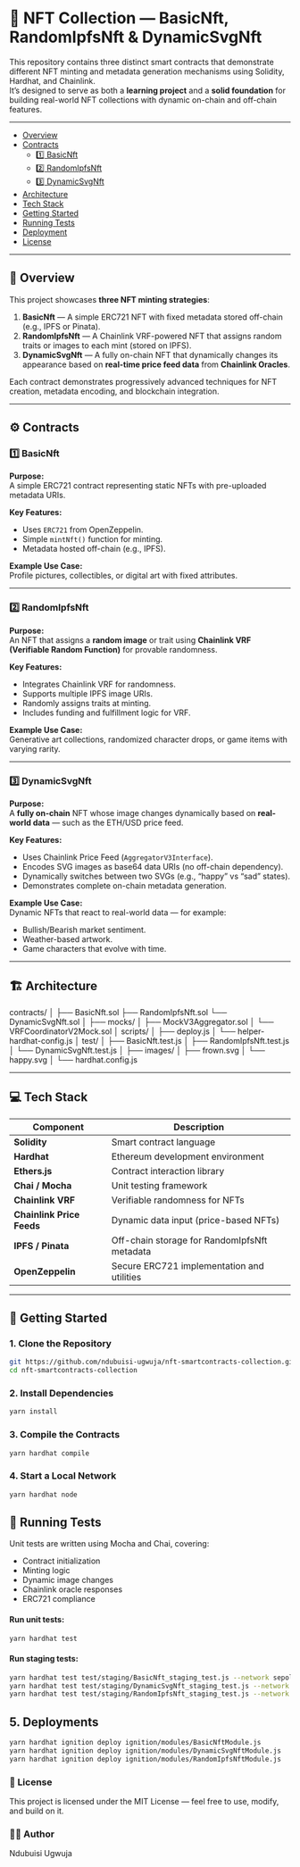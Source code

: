 # 🧬 NFT Collection — BasicNft, RandomIpfsNft & DynamicSvgNft

This repository contains three distinct smart contracts that demonstrate different NFT minting and metadata generation mechanisms using Solidity, Hardhat, and Chainlink.  
It’s designed to serve as both a **learning project** and a **solid foundation** for building real-world NFT collections with dynamic on-chain and off-chain features.

---

- [Overview](#overview)
- [Contracts](#contracts)
    - [1️⃣ BasicNft](#1️⃣-basicnft)
    - [2️⃣ RandomIpfsNft](#2️⃣-randomipfsnft)
    - [3️⃣ DynamicSvgNft](#3️⃣-dynamicsvgnft)
- [Architecture](#architecture)
- [Tech Stack](#tech-stack)
- [Getting Started](#getting-started)
- [Running Tests](#running-tests)
- [Deployment](#deployment)
- [License](#license)

---

## 🧩 Overview

This project showcases **three NFT minting strategies**:

1. **BasicNft** — A simple ERC721 NFT with fixed metadata stored off-chain (e.g., IPFS or Pinata).
2. **RandomIpfsNft** — A Chainlink VRF-powered NFT that assigns random traits or images to each mint (stored on IPFS).
3. **DynamicSvgNft** — A fully on-chain NFT that dynamically changes its appearance based on **real-time price feed data** from **Chainlink Oracles**.

Each contract demonstrates progressively advanced techniques for NFT creation, metadata encoding, and blockchain integration.

---

## ⚙️ Contracts

### 1️⃣ BasicNft

**Purpose:**  
A simple ERC721 contract representing static NFTs with pre-uploaded metadata URIs.

**Key Features:**

- Uses `ERC721` from OpenZeppelin.
- Simple `mintNft()` function for minting.
- Metadata hosted off-chain (e.g., IPFS).

**Example Use Case:**  
Profile pictures, collectibles, or digital art with fixed attributes.

---

### 2️⃣ RandomIpfsNft

**Purpose:**  
An NFT that assigns a **random image** or trait using **Chainlink VRF (Verifiable Random Function)** for provable randomness.

**Key Features:**

- Integrates Chainlink VRF for randomness.
- Supports multiple IPFS image URIs.
- Randomly assigns traits at minting.
- Includes funding and fulfillment logic for VRF.

**Example Use Case:**  
Generative art collections, randomized character drops, or game items with varying rarity.

---

### 3️⃣ DynamicSvgNft

**Purpose:**  
A **fully on-chain** NFT whose image changes dynamically based on **real-world data** — such as the ETH/USD price feed.

**Key Features:**

- Uses Chainlink Price Feed (`AggregatorV3Interface`).
- Encodes SVG images as base64 data URIs (no off-chain dependency).
- Dynamically switches between two SVGs (e.g., “happy” vs “sad” states).
- Demonstrates complete on-chain metadata generation.

**Example Use Case:**  
Dynamic NFTs that react to real-world data — for example:

- Bullish/Bearish market sentiment.
- Weather-based artwork.
- Game characters that evolve with time.

---

## 🏗️ Architecture

contracts/
│
├── BasicNft.sol
├── RandomIpfsNft.sol
└── DynamicSvgNft.sol
│
├── mocks/
│ ├── MockV3Aggregator.sol
│ └── VRFCoordinatorV2Mock.sol
│
scripts/
│ ├── deploy.js
│ └── helper-hardhat-config.js
│
test/
│ ├── BasicNft.test.js
│ ├── RandomIpfsNft.test.js
│ └── DynamicSvgNft.test.js
│
├── images/
│ ├── frown.svg
│ └── happy.svg
│
└── hardhat.config.js

---

## 💻 Tech Stack

| Component                 | Description                                  |
| ------------------------- | -------------------------------------------- |
| **Solidity**              | Smart contract language                      |
| **Hardhat**               | Ethereum development environment             |
| **Ethers.js**             | Contract interaction library                 |
| **Chai / Mocha**          | Unit testing framework                       |
| **Chainlink VRF**         | Verifiable randomness for NFTs               |
| **Chainlink Price Feeds** | Dynamic data input (price-based NFTs)        |
| **IPFS / Pinata**         | Off-chain storage for RandomIpfsNft metadata |
| **OpenZeppelin**          | Secure ERC721 implementation and utilities   |

---

## 🚀 Getting Started

### 1. Clone the Repository

```bash
git https://github.com/ndubuisi-ugwuja/nft-smartcontracts-collection.git
cd nft-smartcontracts-collection
```

### 2. Install Dependencies

```bash
yarn install
```

### 3. Compile the Contracts

```bash
yarn hardhat compile
```

### 4. Start a Local Network

```bash
yarn hardhat node
```

## 🧪 Running Tests

Unit tests are written using Mocha and Chai, covering:

- Contract initialization
- Minting logic
- Dynamic image changes
- Chainlink oracle responses
- ERC721 compliance

#### Run unit tests:

```bash
yarn hardhat test
```

#### Run staging tests:

```bash
yarn hardhat test test/staging/BasicNft_staging_test.js --network sepolia
yarn hardhat test test/staging/DynamicSvgNft_staging_test.js --network sepolia
yarn hardhat test test/staging/RandomIpfsNft_staging_test.js --network sepolia
```

## 5. Deployments

```bash
yarn hardhat ignition deploy ignition/modules/BasicNftModule.js
yarn hardhat ignition deploy ignition/modules/DynamicSvgNftModule.js
yarn hardhat ignition deploy ignition/modules/RandomIpfsNftModule.js
```

### 📄 License

This project is licensed under the MIT License — feel free to use, modify, and build on it.

### 👨‍💻 Author

Ndubuisi Ugwuja
